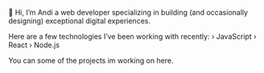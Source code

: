 👋 Hi, I’m Andi a web developer specializing in building 
(and occasionally designing) exceptional digital experiences.

Here are a few technologies I’ve been working with recently:
› JavaScript    	› React     › Node.js     

You can some of the projects im working on here.
